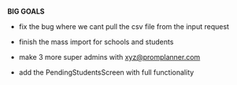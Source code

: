 **BIG GOALS**

- fix the bug where we cant pull the csv file from the input request

- finish the mass import for schools and students

- make 3 more super admins with xyz@promplanner.com

- add the PendingStudentsScreen with full functionality 
